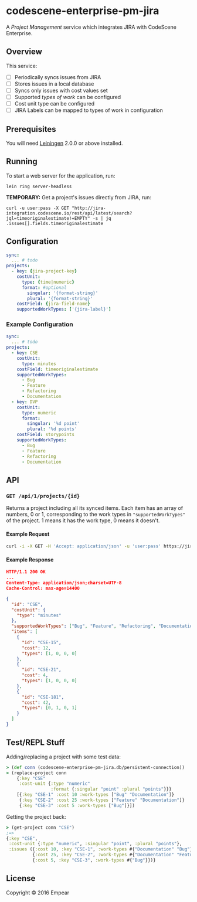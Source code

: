# codescene-enterprise-pm-jira

A *Project Management* service which integrates JIRA with CodeScene Enterprise.

## Overview

This service:

- [ ] Periodically syncs issues from JIRA
- [ ] Stores issues in a local database
- [ ] Syncs only issues with cost values set
- [ ] Supported *types of work* can be configured
- [ ] Cost unit type can be configured
- [ ] JIRA Labels can be mapped to types of work in configuration

## Prerequisites

You will need [Leiningen][] 2.0.0 or above installed.

[leiningen]: https://github.com/technomancy/leiningen

## Running

To start a web server for the application, run:

    lein ring server-headless

**TEMPORARY:** Get a project's issues directly from JIRA, run:

    curl -u user:pass -X GET "http://jira-integration.codescene.io/rest/api/latest/search?jql=timeoriginalestimate!=EMPTY" -s | jq .issues[].fields.timeoriginalestimate

## Configuration

```yaml
sync:
  ... # todo
projects:
  - key: {jira-project-key}
    costUnit:
      type: {time|numeric}
      format: #optional
        singular: '{format-string}'
        plural: '{format-string}'
    costField: {jira-field-name}
    supportedWorkTypes: ['{jira-label}']
```

### Example Configuration

```yaml
sync:
  ... # todo
projects:
  - key: CSE
    costUnit:
      type: minutes
    costField: timeoriginalestimate
    supportedWorkTypes:
      - Bug
      - Feature
      - Refactoring
      - Documentation
  - key: DVP
    costUnit:
      type: numeric
      format:
        singular: '%d point'
        plural: '%d points'
    costField: storypoints
    supportedWorkTypes:
      - Bug
      - Feature
      - Refactoring
      - Documentation
```

## API

### `GET /api/1/projects/{id}`

Returns a project including all its synced items. Each item has an array of
numbers, 0 or 1, corresponding to the work types in `"supportedWorkTypes"` of
the project. 1 means it has the work type, 0 means it doesn't.

#### Example Request

```bash
curl -i -X GET -H 'Accept: application/json' -u 'user:pass' https://jira-integration.codescene.io/api/1/projects/CSE
```

#### Example Response

```json
HTTP/1.1 200 OK
...
Content-Type: application/json;charset=UTF-8
Cache-Control: max-age=14400

{
  "id": "CSE",
  "costUnit": {
    "type": "minutes"
  },
  "supportedWorkTypes": ["Bug", "Feature", "Refactoring", "Documentation"],
  "items": [
    {
      "id": "CSE-15",
      "cost": 12,
      "types": [1, 0, 0, 0]
    },
    {
      "id": "CSE-21",
      "cost": 4,
      "types": [1, 0, 0, 0]
    },
    {
      "id": "CSE-181",
      "cost": 42,
      "types": [0, 1, 0, 1]
    }
  ]
}
```

## Test/REPL Stuff

Adding/replacing a project with some test data:

``` clojure
> (def conn (codescene-enterprise-pm-jira.db/persistent-connection))
> (replace-project conn
    {:key "CSE"
     :cost-unit {:type "numeric"
                 :format {:singular "point" :plural "points"}}}
    [{:key "CSE-1" :cost 10 :work-types ["Bug" "Documentation"]}
     {:key "CSE-2" :cost 25 :work-types ["Feature" "Documentation"]}
     {:key "CSE-3" :cost 5 :work-types ["Bug"]}])
```

Getting the project back:

```clojure
> (get-project conn "CSE")
;=>
{:key "CSE",
 :cost-unit {:type "numeric", :singular "point", :plural "points"},
 :issues ({:cost 10, :key "CSE-1", :work-types #{"Documentation" "Bug"}}
          {:cost 25, :key "CSE-2", :work-types #{"Documentation" "Feature"}}
          {:cost 5, :key "CSE-3", :work-types #{"Bug"}})}
```

## License

Copyright © 2016 Empear
